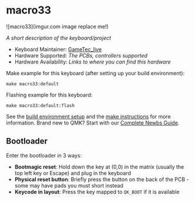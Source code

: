# macro33

![macro33](imgur.com image replace me!)

*A short description of the keyboard/project*

* Keyboard Maintainer: [GameTec_live](https://github.com/GameTec_live)
* Hardware Supported: *The PCBs, controllers supported*
* Hardware Availability: *Links to where you can find this hardware*

Make example for this keyboard (after setting up your build environment):

    make macro33:default

Flashing example for this keyboard:

    make macro33:default:flash

See the [build environment setup](https://docs.qmk.fm/#/getting_started_build_tools) and the [make instructions](https://docs.qmk.fm/#/getting_started_make_guide) for more information. Brand new to QMK? Start with our [Complete Newbs Guide](https://docs.qmk.fm/#/newbs).

## Bootloader

Enter the bootloader in 3 ways:

* **Bootmagic reset**: Hold down the key at (0,0) in the matrix (usually the top left key or Escape) and plug in the keyboard
* **Physical reset button**: Briefly press the button on the back of the PCB - some may have pads you must short instead
* **Keycode in layout**: Press the key mapped to `QK_BOOT` if it is available
